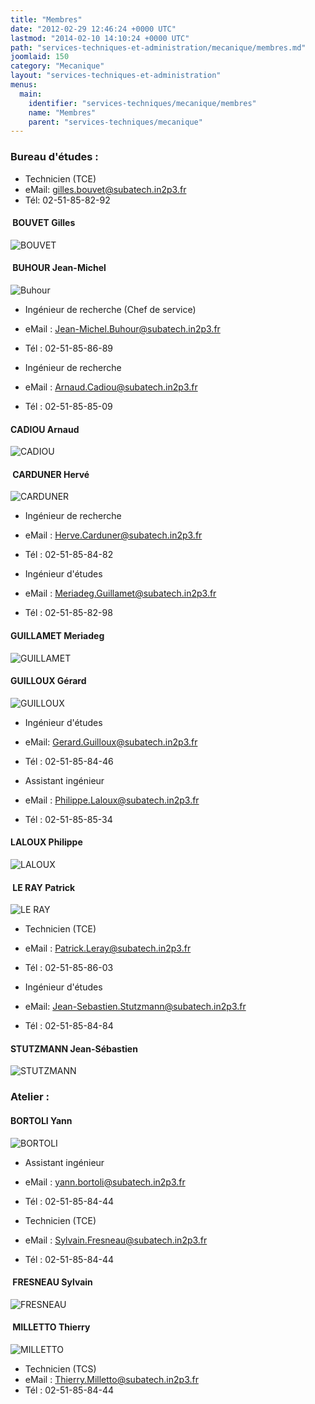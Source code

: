 ```yaml
---
title: "Membres"
date: "2012-02-29 12:46:24 +0000 UTC"
lastmod: "2014-02-10 14:10:24 +0000 UTC"
path: "services-techniques-et-administration/mecanique/membres.md"
joomlaid: 150
category: "Mecanique"
layout: "services-techniques-et-administration"
menus:
  main:
    identifier: "services-techniques/mecanique/membres"
    name: "Membres"
    parent: "services-techniques/mecanique"
---
```

### Bureau d'études :

*   Technicien (TCE)
*   eMail: [gilles.bouvet@subatech.in2p3.fr](mailto:%!C(MISSING)a%!h(MISSING)ref=)
*   Tél: 02-51-85-82-92

####  BOUVET Gilles

![BOUVET](images/Services/Mecanique/Photos%!a(MISSING)nnuaire/BOUVET.png)

####  BUHOUR Jean-Michel

![Buhour](images/Services/Mecanique/Photos%!a(MISSING)nnuaire/Buhour.png)

*   Ingénieur de recherche (Chef de service)
*   eMail : [Jean-Michel.Buhour@subatech.in2p3.fr](mailto:Jean-Michel.Buhour@subatech.in2p3.fr)
*   Tél : 02-51-85-86-89

*   Ingénieur de recherche
*   eMail : [Arnaud.Cadiou@subatech.in2p3.fr](mailto:Arnaud.Cadiou@subatech.in2p3.fr)
*   Tél : 02-51-85-85-09

#### CADIOU Arnaud

![CADIOU](images/Services/Mecanique/Photos%!a(MISSING)nnuaire/CADIOU.png)

####  CARDUNER Hervé

![CARDUNER](images/Services/Mecanique/Photos%!a(MISSING)nnuaire/CARDUNER.jpg)

*   Ingénieur de recherche
*   eMail : [Herve.Carduner@subatech.in2p3.fr](mailto:Herve.Carduner@subatech.in2p3.fr)
*   Tél : 02-51-85-84-82

*   Ingénieur d'études
*   eMail : [Meriadeg.Guillamet@subatech.in2p3.fr](mailto:Meriadeg.Guillamet@subatech.in2p3.fr)
*   Tél : 02-51-85-82-98

#### GUILLAMET Meriadeg

![GUILLAMET](images/Services/Mecanique/Photos%!a(MISSING)nnuaire/GUILLAMET.jpg)

#### GUILLOUX Gérard

![GUILLOUX](images/Services/Mecanique/Photos%!a(MISSING)nnuaire/GUILLOUX.jpg)

*   Ingénieur d'études
*   eMail: [Gerard.Guilloux@subatech.in2p3.fr](mailto:Gerard.Guilloux@subatech.in2p3.fr)
*   Tél : 02-51-85-84-46

*   Assistant ingénieur
*   eMail : [Philippe.Laloux@subatech.in2p3.fr](mailto:Philippe.Laloux@subatech.in2p3.fr)
*   Tél : 02-51-85-85-34

#### LALOUX Philippe

![LALOUX](images/Services/Mecanique/Photos%!a(MISSING)nnuaire/LALOUX.jpg)

####  LE RAY Patrick

![LE RAY](images/Services/Mecanique/Photos%!a(MISSING)nnuaire/LE%!R(MISSING)AY.jpg)

*   Technicien (TCE)
*   eMail : [Patrick.Leray@subatech.in2p3.fr](mailto:%!C(MISSING)a%!h(MISSING)ref=)
*   Tél : 02-51-85-86-03

*   Ingénieur d'études
*   eMail: [Jean-Sebastien.Stutzmann@subatech.in2p3.fr](mailto:Jean-Sebastien.Stutzmann@subatech.in2p3.fr)
*   Tél : 02-51-85-84-84

#### STUTZMANN Jean-Sébastien

![STUTZMANN](images/Services/Mecanique/Photos%!a(MISSING)nnuaire/STUTZMANN.jpg)

### Atelier :

#### BORTOLI Yann

![BORTOLI](images/Services/Mecanique/Photos%!a(MISSING)nnuaire/BORTOLI.png)

*   Assistant ingénieur
*   eMail : [yann.bortoli@subatech.in2p3.fr](mailto:%!C(MISSING)a%!h(MISSING)ref=)
*   Tél : 02-51-85-84-44

*   Technicien (TCE)
*   eMail : [Sylvain.Fresneau@subatech.in2p3.fr](mailto:Sylvain.Fresneau@subatech.in2p3.fr)
*   Tél : 02-51-85-84-44

####  FRESNEAU Sylvain

![FRESNEAU](images/Services/Mecanique/Photos%!a(MISSING)nnuaire/FRESNEAU.jpg)

####  MILLETTO Thierry

![MILLETTO](images/Services/Mecanique/Photos%!a(MISSING)nnuaire/MILLETTO.jpg)

*   Technicien (TCS)
*   eMail : [Thierry.Milletto@subatech.in2p3.fr](mailto:Thierry.Milletto@subatech.in2p3.fr)
*   Tél : 02-51-85-84-44

